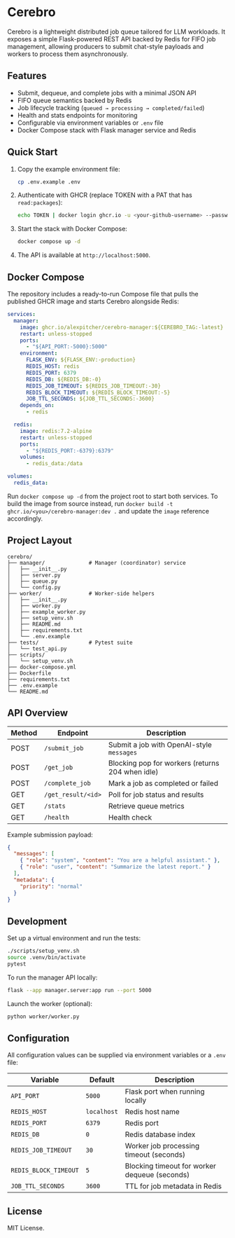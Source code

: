 # Cerebro

Cerebro is a lightweight distributed job queue tailored for LLM workloads. It exposes a simple Flask-powered REST API backed by Redis for FIFO job management, allowing producers to submit chat-style payloads and workers to process them asynchronously.

## Features

- Submit, dequeue, and complete jobs with a minimal JSON API
- FIFO queue semantics backed by Redis
- Job lifecycle tracking (`queued → processing → completed/failed`)
- Health and stats endpoints for monitoring
- Configurable via environment variables or `.env` file
- Docker Compose stack with Flask manager service and Redis

## Quick Start

1. Copy the example environment file:
   ```bash
   cp .env.example .env
   ```
2. Authenticate with GHCR (replace TOKEN with a PAT that has `read:packages`):
   ```bash
   echo TOKEN | docker login ghcr.io -u <your-github-username> --password-stdin
   ```
3. Start the stack with Docker Compose:
   ```bash
   docker compose up -d
   ```
4. The API is available at `http://localhost:5000`.

## Docker Compose

The repository includes a ready-to-run Compose file that pulls the published GHCR image and starts Cerebro alongside Redis:

```yaml
services:
  manager:
    image: ghcr.io/alexpitcher/cerebro-manager:${CEREBRO_TAG:-latest}
    restart: unless-stopped
    ports:
      - "${API_PORT:-5000}:5000"
    environment:
      FLASK_ENV: ${FLASK_ENV:-production}
      REDIS_HOST: redis
      REDIS_PORT: 6379
      REDIS_DB: ${REDIS_DB:-0}
      REDIS_JOB_TIMEOUT: ${REDIS_JOB_TIMEOUT:-30}
      REDIS_BLOCK_TIMEOUT: ${REDIS_BLOCK_TIMEOUT:-5}
      JOB_TTL_SECONDS: ${JOB_TTL_SECONDS:-3600}
    depends_on:
      - redis

  redis:
    image: redis:7.2-alpine
    restart: unless-stopped
    ports:
      - "${REDIS_PORT:-6379}:6379"
    volumes:
      - redis_data:/data

volumes:
  redis_data:
```

Run `docker compose up -d` from the project root to start both services. To build the image from source instead, run `docker build -t ghcr.io/<you>/cerebro-manager:dev .` and update the `image` reference accordingly.

## Project Layout

```
cerebro/
├── manager/              # Manager (coordinator) service
│   ├── __init__.py
│   ├── server.py
│   ├── queue.py
│   └── config.py
├── worker/               # Worker-side helpers
│   ├── __init__.py
│   ├── worker.py
│   ├── example_worker.py
│   ├── setup_venv.sh
│   ├── README.md
│   ├── requirements.txt
│   └── .env.example
├── tests/                # Pytest suite
│   └── test_api.py
├── scripts/
│   └── setup_venv.sh
├── docker-compose.yml
├── Dockerfile
├── requirements.txt
├── .env.example
└── README.md
```

## API Overview

| Method | Endpoint             | Description                               |
|--------|----------------------|-------------------------------------------|
| POST   | `/submit_job`        | Submit a job with OpenAI-style `messages` |
| POST   | `/get_job`           | Blocking pop for workers (returns 204 when idle) |
| POST   | `/complete_job`      | Mark a job as completed or failed         |
| GET    | `/get_result/<id>`   | Poll for job status and results           |
| GET    | `/stats`             | Retrieve queue metrics                    |
| GET    | `/health`            | Health check                              |

Example submission payload:

```json
{
  "messages": [
    { "role": "system", "content": "You are a helpful assistant." },
    { "role": "user", "content": "Summarize the latest report." }
  ],
  "metadata": {
    "priority": "normal"
  }
}
```

## Development

Set up a virtual environment and run the tests:

```bash
./scripts/setup_venv.sh
source .venv/bin/activate
pytest
```

To run the manager API locally:

```bash
flask --app manager.server:app run --port 5000
```

Launch the worker (optional):

```bash
python worker/worker.py
```

## Configuration

All configuration values can be supplied via environment variables or a `.env` file:

| Variable             | Default | Description                          |
|----------------------|---------|--------------------------------------|
| `API_PORT`           | `5000`  | Flask port when running locally      |
| `REDIS_HOST`         | `localhost` | Redis host name                 |
| `REDIS_PORT`         | `6379`  | Redis port                           |
| `REDIS_DB`           | `0`     | Redis database index                 |
| `REDIS_JOB_TIMEOUT`  | `30`    | Worker job processing timeout (seconds) |
| `REDIS_BLOCK_TIMEOUT`| `5`     | Blocking timeout for worker dequeue (seconds) |
| `JOB_TTL_SECONDS`    | `3600`  | TTL for job metadata in Redis        |

## License

MIT License.
